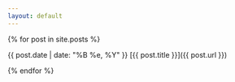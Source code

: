 ```yaml
---
layout: default
---
```


{% for post in site.posts %}
<p class="post-date">{{ post.date | date: "%B %e, %Y" }} [{{ post.title }}]({{ post.url }})</p>
{% endfor %}
